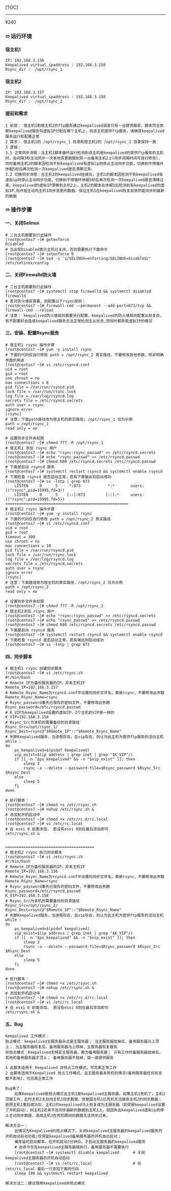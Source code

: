 [TOC]

---
¥240
### &#10161; **运行环境**
#### **宿主机1**
    IP: 192.168.3.156
    Keepalived virtual_ipaddress : 192.168.3.158
    Rsync_dir :  /opt/rsync_1
#### **宿主机2**
    IP: 192.168.3.157
    Keepalived virtual_ipaddress : 192.168.3.158
    Rsync_dir :  /opt/rsync_2
#### **提前和需求**
    1 前提： 宿主机1和宿主机2的ftp服务通过keepalived调度只有一台提供服务，脚本完全依赖keepalived服务将虚拟IP分配在哪个主机上，则该主机提供ftp服务，请确保keepalived服务运行和配置正常
    2 需求： 宿主机1的 /opt/rsync_1 目录和宿主机2的 /opt/rsync_2 目录保持一致
    3 逻辑：
    3.1 正常同步流程：当主机1脚本循环运行检测到该主机是keepalived的提供ftp服务的主机时，会间隔3秒主动同步一次本地变更数据到另一台备用主机2上(同步间隔时间可自行修改)，同时备用主机2的脚本因检测不到keepalived有虚拟ip则停止主动同步功能，切换到不停循环休眠5秒后再次检测一次keepalived是否漂移过来。
    3.2 切换同步流程：当主机1的keepalived挂掉后，主机1的脚本因检测不到keepalived有虚拟ip则停止主动同步功能，切换到不停循环休眠5秒后再次检测一次keepalived是否漂移过来。keepalived的虚拟IP漂移到主机2上，主机2的脚本在休眠5后检测到有keepalived的虚拟IP,则开始主动向主机1同步变更的数据，保证主机1在keepalived恢复前依然能同步到最新的数据
    
    
### &#10161; **操作步骤**
#### **一、关闭Selinux**
```
# 二台主机都要执行此操作
[root@centos7 ~]# getenforce           
Disabled
# 当出现Disabled表示主机已关闭，否则需要执行下面命令
[root@centos7 ~]# setenforce 0
[root@centos7 ~]# sed -i 's/SELINUX=enforcing/SELINUX=disabled/' /etc/selinux/config
```
#### **二、关闭Firewalld防火墙**
```
# 二台主机都要执行此操作
[root@centos7 ~]# systemctl stop firewalld && systemctl disabled firewalld
# 若对防火墙有需要，则配置以下rsync规则：
[root@centos7 ~]# firewall-cmd --permanent --add-port=873/tcp && firewall-cmd --reload
# 注意： keepalived防火墙规则需要另行配置，Keepalived的防火墙规则配置比较复杂，若不配置好会造成keepalived服务无法正常检测主从状态,而同时都获取虚拟IP的情况
```
#### **三、安装、配置Rsync服务**
```
# 宿主机1 rsync 操作步骤
[root@centos7 ~]# yum -y install rsync
# 下面的代码仅自行修改 path = /opt/rsync_2 真实路径，不要修改其他参数，除非明确参数的用途
[root@centos7 ~]# vi /etc/rsyncd.conf
uid = root
gid = root 
use chroot = no 
max connections = 8
pid file = /var/run/rsyncd.pid
lock file = /var/run/rsync.lock
log file = /var/log/rsyncd.log
secrets file = /etc/rsyncd.secrets
auth user = rsync
ignore error
[rsync]
# 注意：下面path路径改为宿主机的真实路径; /opt/rsync_1 仅为示例
path = /opt/rsync_1 
read only = no

# 设置同步文件夹权限
[root@centos7 ~]# chmod 777 -R /opt/rsync_1
# 宿主机1 添加 rsync 用户
[root@centos7 ~]# echo "rsync:rsync_passwd" >> /etc/rsyncd.secrets
[root@centos7 ~]# echo "rsync_passwd" >> /etc/rsyncd.passwd
[root@centos7 ~]# chmod 600 /etc/rsyncd.secrets /etc/rsyncd.passwd
# 下面是启动 rsyncd 服务
[root@centos7 ~]# systemctl restart rsyncd && systemctl enable rsyncd 
# 下面检查 rsyncd 是否启动正常，若有下面输出则启动成功
[root@centos7 ~]# ss -lntp | grep 873   
    LISTEN     0      5     *:873            *:*       users:(("rsync",pid=15995,fd=3))
    LISTEN     0      5    [::]:873         [::]:*     users:(("rsync",pid=15995,fd=5))
======================================================
# 宿主机2 rsync 操作步骤
[root@centos7 ~]# yum -y install rsync      
# 下面的代码仅自行修改 path = /opt/rsync_2 真实路径
[root@centos7 ~]# vi /etc/rsyncd.conf
uid = root
gid = root 
timeout = 300
use chroot = no 
max connections = 10
pid file = /var/run/rsyncd.pid
lock file = /var/run/rsync.lock
log file = /var/log/rsyncd.log
secrets file = /etc/rsyncd.secrets
auth user = rsync
ignore error
[rsync]
# 注意：下面路径改为宿主机的真实路径，/opt/rsync_2 仅为示例
path = /opt/rsync_2 
read only = no

# 设置同步文件夹权限
[root@centos7 ~]# chmod 777 -R /opt/rsync_2
# 宿主机2添加 rsync 用户
[root@centos7 ~]# echo "rsync:rsync_passwd" >> /etc/rsyncd.secrets
[root@centos7 ~]# echo "rsync_passwd" >> /etc/rsyncd.passwd
[root@centos7 ~]# chmod 600 /etc/rsyncd.secrets /etc/rsyncd.passwd
# 下面是启动 rsyncd 服务
[root@centos7 ~]# systemctl restart rsyncd && systemctl enable rsyncd 
# 下面检查 rsyncd 是否启动正常，若有输出则启动成功
[root@centos7 ~]# ss -lntp | grep 873 
```
#### **四、同步脚本**
```
# 宿主机1 rsync 创建同步脚本
[root@centos7 ~]# vi /etc/rsync.sh
#!/bin/bash
# Remote_IP为备份服务器的IP，非本主机IP
Remote_IP=192.168.3.157
# Remote_Rsync_Name为rsyncd.conf中设置的同步文件名，都是rsync，不要修改此参数
Remote_Rsync_Name=rsync
# Rsync_password事先已保存的密码文件，不要修改此参数
Rsync_password=/etc/rsyncd.passwd
# K_VIP为keepalived设置的虚拟IP，2个主机的VIP是一样的
K_VIP=192.168.3.158
# Rsync_Src为本机的需要备份的目录路径
Rsync_Src=/opt/rsync_1/
Rsync_Dest=rsync@"$Remote_IP"::"$Remote_Rsync_Name"
# 判断Keepalived服务，当进程存在，且vip存在，则认为此主机为提供ftp服务的活动主机
while :
do
	ps_keepalived=$(pidof keepalived)
	vip_exist=$(ip address | grep inet | grep "$K_VIP"/)
	if [[ -n "$ps_keepalived" && -n "$vip_exist" ]]; then
		sleep 3
		rsync -a --delete --password-file=$Rsync_password $Rsync_Src $Rsync_Dest
	else
		sleep 5
	fi
done

# 执行脚本：
[root@centos7 ~]# chmod +x /etc/rsync.sh
[root@centos7 ~]# nohup /etc/rsync.sh &
# 添加到开机启动中
[root@centos7 ~]# chmod +x /etc/rc.d/rc.local
[root@centos7 ~]# vi /etc/rc.local
# 在 esxi 0 前面添加， 若没有esxi 0则在最后添加即可
/etc/rsync.sh &


=======================================
# 宿主机2 rsync 执行同步脚本
[root@centos7 ~]# vi /etc/rsync.sh
#!/bin/bash
# Remote_IP为备份服务器的IP，非本主机IP
Remote_IP=192.168.3.156
# Remote_Rsync_Name为rsyncd.conf中设置的同步文件名，都是rsync，不要修改此参数
Remote_Rsync_Name=rsync
# Rsync_password事先已保存的密码文件，不要修改此参数
Rsync_password=/etc/rsyncd.passwd
K_VIP=192.168.3.158
# Rsync_Src为本机的需要备份的目录路径
Rsync_Src=/opt/rsync_2/
Rsync_Dest=rsync@"$Remote_IP"::"$Remote_Rsync_Name"
# 判断Keepalived服务，当进程存在，且vip存在，则认为此主机为提供ftp服务的活动主机
while :
do
	ps_keepalived=$(pidof keepalived)
	vip_exist=$(ip address | grep inet | grep "$K_VIP"/)
	if [[ -n "$ps_keepalived" && -n "$vip_exist" ]]; then
		sleep 3
		rsync -a --delete --password-file=$Rsync_password $Rsync_Src $Rsync_Dest
	else
		sleep 5
	fi
done

# 执行脚本：
[root@centos7 ~]# chmod +x /etc/rsync.sh
[root@centos7 ~]# nohup /etc/rsync.sh &
# 添加到开机启动中
[root@centos7 ~]# chmod +x /etc/rc.d/rc.local
[root@centos7 ~]# vi /etc/rc.local
# 在 esxi 0 前面添加， 若没有esxi 0则在最后添加即可
/etc/rsync.sh &

```
#### **五、Bug**
```
Keepalived 工作模式：
抢占模式：keepalived主服务器永远是主服务器； 当主服务器挂掉后，备用服务器马上顶上； 当主服务器恢复后，备用服务器马上停掉，主服务器恢复服务
非抢占模式：Keepalived无特定主服务器，都为备用服务器； 只有工作的备服务器挂掉后，其他的备用服务器才顶上； 备用服务器不挂掉，就一直提供服务

1 此脚本适用于 Keepalived 非抢占工作模式，可完美正常工作
2 此脚本适用于Keepalived 抢占工作模式，且主服务器未死机的情况(备用服务器任何状态都不影响)，可完美正常工作

Bug来了： 
    如果Keepalived是抢占模式且主机1是keepalived主服务器，如果主机1死机了，主机2顶替工作，此时主机2主动向主机1同步数据，但是因主机1已死机无法接收主机2的同步数据； 若把主机1重启成功后，主机1的keepalived马上恢复成为主服务器（前提是keepalived设置了开机启动），则主机2还来不及同步最新的数据到主机1上，就因失去keepalived虚拟ip而停止主动同步数据，造成主机1在死机期间的数据无法同步过来。

解决方法一：    
    此情况为Keepalived的抢占模式下，关闭keepalived主服务器的keepalived服务的开机自动启动功能;仅保留keepalived备用服务器的开机自动启动；
    编写延时启动脚本，在开机启动3分钟后，才启动主服务器的keepalived服务
    # 此命令仅在keepalived主服务器端执行，备用服务器不需要执行
    [root@centos7 ~]# systemctl disable keepalived      # 关闭keepalived主服务器的开机自动启动
    [root@centos7 ~]# vi /etc/rc.local                  # 在 /etc/rc.local 最后一行添加下面的代码
    sleep 180 && systemctl restart keepalived
 
解决方法二：建议使用keepalived非抢占模式  
```
